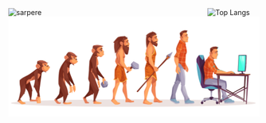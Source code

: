 <div style="display:flex; flex-direction:row;">
<img src="https://github-readme-stats.vercel.app/api?username=sarpere&show_icons=true&theme=gruvbox" alt="sarpere"  width="400px" /> 
<img src="https://github-readme-stats.vercel.app/api/top-langs/?username=sarpere&layout=compact"  valign="top"  alt="Top Langs"/>
  </div>

<img src="/programmer.jpg" alt="Evolation Sarper" />
